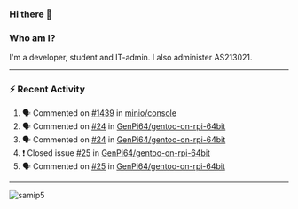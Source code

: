 ### Hi there 👋

### Who am I?
I'm a developer, student and IT-admin. I also administer AS213021.

---
### :zap: Recent Activity
<!--START_SECTION:activity-->
1. 🗣 Commented on [#1439](https://github.com/minio/console/issues/1439) in [minio/console](https://github.com/minio/console)
2. 🗣 Commented on [#24](https://github.com/GenPi64/gentoo-on-rpi-64bit/issues/24) in [GenPi64/gentoo-on-rpi-64bit](https://github.com/GenPi64/gentoo-on-rpi-64bit)
3. 🗣 Commented on [#24](https://github.com/GenPi64/gentoo-on-rpi-64bit/issues/24) in [GenPi64/gentoo-on-rpi-64bit](https://github.com/GenPi64/gentoo-on-rpi-64bit)
4. ❗️ Closed issue [#25](https://github.com/GenPi64/gentoo-on-rpi-64bit/issues/25) in [GenPi64/gentoo-on-rpi-64bit](https://github.com/GenPi64/gentoo-on-rpi-64bit)
5. 🗣 Commented on [#25](https://github.com/GenPi64/gentoo-on-rpi-64bit/issues/25) in [GenPi64/gentoo-on-rpi-64bit](https://github.com/GenPi64/gentoo-on-rpi-64bit)
<!--END_SECTION:activity-->
---

<img align="center" src="https://github-readme-stats.vercel.app/api?username=samip5&show_icons=true" alt="samip5" />
